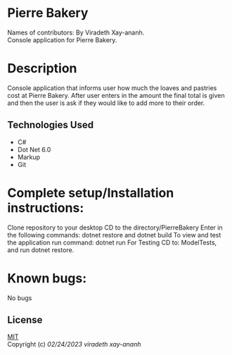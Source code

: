 # Pierre Bakery

Names of contributors: By Viradeth Xay-ananh.  
Console application for Pierre Bakery.
# Description 
Console application that informs user how much the loaves and pastries cost at Pierre Bakery.  After user enters in the amount the final total is given and then the user is ask if they would like to add more to their order. 

## Technologies Used
* C#
* Dot Net 6.0
* Markup
* Git

# Complete setup/Installation instructions:
Clone repository to your desktop 
CD to the directory/PierreBakery
Enter in the following commands: dotnet restore and dotnet build
To view and test the application run command: dotnet run
For Testing CD to: ModelTests, and run dotnet restore. 

# Known bugs: 
No bugs 

## License

[MIT](https://opensource.org/licenses/MIT)  
Copyright (c) _02/24/2023_ _viradeth xay-ananh_